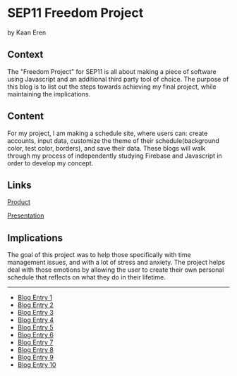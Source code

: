 # SEP11 Freedom Project
by Kaan Eren

## Context
The "Freedom Project" for SEP11 is all about making a piece of software using Javascript and an additional third party tool of choice. The purpose of this blog is to list out the steps towards achieving my final project, while maintaining the implications.

## Content
For my project, I am making a schedule site, where users can: create accounts, input data, customize the theme of their schedule(background color, test color, borders), and save their data. These blogs will walk through my process of independently studying Firebase and Javascript in order to develop my concept.

## Links

[Product](https://kaane5662.github.io/sep11-freedom-project-websitejs/)

[Presentation](https://docs.google.com/presentation/d/145qoGyJujCYushJ5XC9N0S_cIZV6e-Eh_yQElVwaBQM/edit)

## Implications
The goal of this project was to help those specifically with time management issues, and with a lot of stress and anxiety. The project helps deal with those emotions by allowing the user to create their own personal schedule that reflects on what they do in their lifetime. 

---

* [Blog Entry 1](entries/entry01.md)
* [Blog Entry 2](entries/entry02.md)
* [Blog Entry 3](entries/entry03.md)
* [Blog Entry 4](entries/entry04.md)
* [Blog Entry 5](entries/entry05.md)
* [Blog Entry 6](entries/entry06.md)
* [Blog Entry 7](entries/entry07.md)
* [Blog Entry 8](entries/entry08.md)
* [Blog Entry 9](entries/entry09.md)
* [Blog Entry 10](entries/entry10.md)
